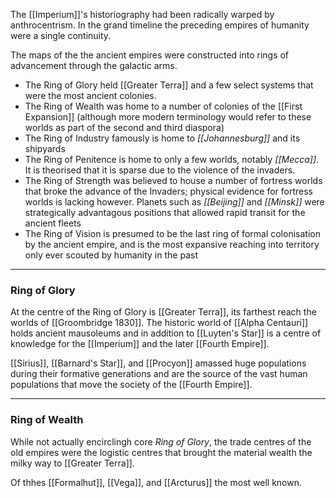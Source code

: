 The [[Imperium]]'s historiography had been radically warped by anthrocentrism. In the grand timeline the preceding empires of humanity were a single continuity. 

The maps of the the ancient empires were constructed into rings of advancement through the galactic arms.  

- The Ring of Glory held [[Greater Terra]] and a few select systems that were the most ancient colonies. 
- The Ring of Wealth was home to a number of colonies of the [[First Expansion]] (although more modern terminology would refer to these worlds as part of the second and third diaspora)
- The Ring of Industry famously is home to *[[Johannesburg]]* and its shipyards  
- The Ring of Penitence is home to only a few worlds, notably *[[Mecca]]*. It is theorised that it is sparse due to the violence of the invaders.  
- The Ring of Strength was believed to house a number of fortress worlds that broke the advance of the Invaders; physical evidence for fortress worlds is lacking however. Planets such as *[[Beijing]]* and *[[Minsk]]* were strategically advantagous positions that allowed rapid transit for the ancient fleets  
- The Ring of Vision is presumed to be the last ring of formal colonisation by the ancient empire, and is the most expansive reaching into territory only ever scouted by humanity in the past  


***

### Ring of Glory 

At the centre of the Ring of Glory is [[Greater Terra]], its farthest reach the worlds of [[Groombridge 1830]]. The historic world of [[Alpha Centauri]] holds ancient mausoleums and in addition to [[Luyten's Star]] is a centre of knowledge for the [[Imperium]] and the later [[Fourth Empire]].  

[[Sirius]], [[Barnard's Star]], and [[Procyon]] amassed huge populations during their formative generations and are the source of the vast human populations that move the society of the [[Fourth Empire]].  

***

### Ring of Wealth

While not actually encirclingh core *Ring of Glory*, the trade centres of the old empires were the logistic centres that brought the material wealth the milky way to [[Greater Terra]].  

Of thhes [[Formalhut]], [[Vega]], and [[Arcturus]] the most well known.